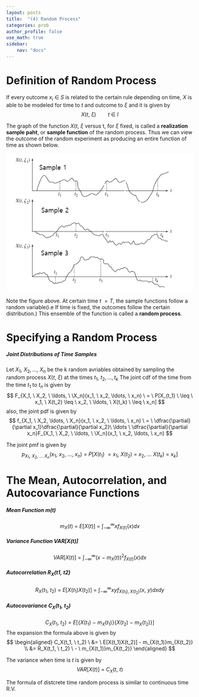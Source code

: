 ```yaml
---
layout: posts
title:  "(4) Random Process"
categories: prob
author_profile: false
use_math: true
sidebar:
    nav: "docs"
---
```


# Definition of Random Process
If every outcome $x_i \ \in \ S$ is related to the certain rule depending on time, $X$ is able to be modeled for time to $\mathit{t}$ and outcome to $\xi$ and it is given by
$$
    X(t, \ \xi) \qquad t \ \in \ I
$$

The graph of the function $X(t, \ \xi$ versus t, for $\xi$ fixed, is called a **realization sample paht**, or **sample function** of the random process. Thus we can view the outcome of the random experiment as producing an entire function of time as shown below.

![trans](/assets/img_prob/prob2.png)

Note the figure above. At certain time $t \ = T$, the sample functions follow a random variable(i.e If time is fixed, the outcomes follow the certain distribution.) This ensemble of the function is called a **random process**.

# Specifying a Random Process
##### Joint Distributions of Time Samples
Let $X_1, \ X_2, \ldots, \ X_n$ be the k random avriables obtained by sampling the random process $X(t, \ \xi)$ at the times $t_1, \ t_2, \ldots, t_k$ 
The joint cdf of the time from the time $t_1$ to $t_n$ is given by
$$
    F_{X_1, \ X_2, \ \ldots, \ \X_n}(x_1, \ x_2, \ldots, \ x_n) \ = \ P[X_(t_1) \ \leq \ x_1, \ X(t_2) \leq \ x_2, \ \ldots, \ X(t_k) \ \leq \ x_n]
$$
also, the joint pdf is given by
$$
    f_{X_1, \ X_2, \ldots, \ X_n}(x_1, \ x_2, \ \ldots, \ x_n) \ = \ \dfrac{\partial}{\partial x_1}\dfrac{\partial}{\partial x_2}\ \ldots \ \dfrac{\partial}{\partial x_n}F_{X_1, \ X_2, \ \ldots, \ \X_n}(x_1, \ x_2, \ldots, \ x_n) 
$$

The joint pmf is given by 
$$
    p_{X_1, \ X_2, \ \ldots \ X_n}(x_1, \ x_2, \ \ldots, \ x_n) \ = \ P[X(t_1) \ = x_1, \ X(t_2) \ = \ x_2, \ \ldots \ X(t_k) \ = \ x_k]
$$

# The Mean, Autocorrelation, and Autocovariance Functions
##### Mean Function $m(t)$
$$
    m_X(t) \ = \ E[X(t)] \ = \ \int_{-\infty}^{\infty}x f_{X(t)}(x)dx
$$

##### Variance Function $VAR[X(t)]$
$$
    VAR[X(t)] \ = \ \int_{-\infty}^{\infty}(x \ - \ m_X(t))^2f_{X(t)}(x)dx
$$

##### Autocorrelation $R_X(t1, \ t2)$
$$
    R_{X}(t_1, \ t_2) \ = \ E[X(t_1)X(t_2)] \ = \ \int_{-\infty}^{\infty}xyf_{X(t_1),X(t_2)}(x, \ y)dxdy
$$
##### Autocovariance $C_X(t_1, \ t_2)$
$$
    C_X(t_1, \ t_2) \ = \ E[\{ X(t_1) \ - \ m_X(t_1)\} \{ X(t_2) \ - \ m_X(t_2)  \}]
$$
The expansion the formula above is given by
$$
    \begin{aligned}
            C_X(t_1, \ t_2) \ &= \ E[X(t_1)X(t_2)] - m_{X(t_1)}m_{X(t_2)} \\
                              &= R_X(t_1, \ t_2) \ - \ m_{X(t_1)}m_{X(t_2)}
    \end{aligned}
$$

The variance when time is *t* is given by
$$
    VAR[X(t)] \ = \ C_X(t, \ t)
$$

The formula of distcrete time random process is similar to continuous time R.V. 